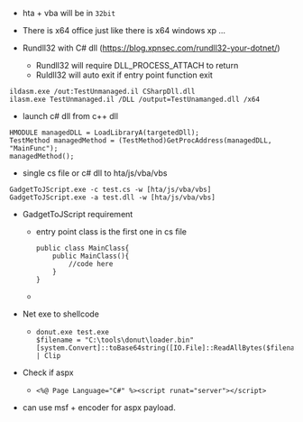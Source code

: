 * hta + vba will be in ``32bit``
* There is x64 office just like  there is x64 windows xp ...

* Rundll32 with C# dll (https://blog.xpnsec.com/rundll32-your-dotnet/)
  * Rundll32 will require DLL_PROCESS_ATTACH to return
  * Ruldll32 will auto exit if entry point function exit 

```
ildasm.exe /out:TestUnmanaged.il CSharpDll.dll
ilasm.exe TestUnmanaged.il /DLL /output=TestUnamanged.dll /x64
```


* launch c# dll from c++ dll
```
HMODULE managedDLL = LoadLibraryA(targetedDll);
TestMethod managedMethod = (TestMethod)GetProcAddress(managedDLL, "MainFunc");
managedMethod();
```

* single cs file or c# dll to hta/js/vba/vbs
```
GadgetToJScript.exe -c test.cs -w [hta/js/vba/vbs]
GadgetToJScript.exe -a test.dll -w [hta/js/vba/vbs]
```
* GadgetToJScript requirement
  * entry point class is the first one in cs file
    ```
    public class MainClass{
        public MainClass(){
            //code here
        }
    }
    ```
  *  

* Net exe to shellcode
  * ```
    donut.exe test.exe
    $filename = "C:\tools\donut\loader.bin"
    [system.Convert]::toBase64string([IO.File]::ReadAllBytes($filename)) | Clip
    ```

* Check if aspx
  * ```
    <%@ Page Language="C#" %><script runat="server"></script>
    ```

* can use msf + encoder for aspx payload. 